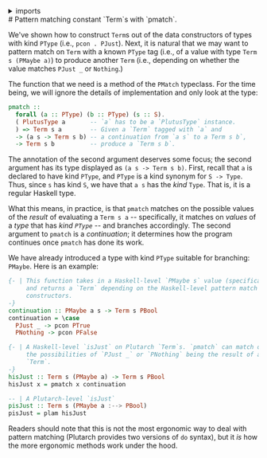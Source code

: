 <details>
<summary> imports </summary>
<p>

```haskell
module Plutarch.Docs.PatternMatching (pisJust) where 
import Plutarch.Prelude
```

</p>
</details>
# Pattern matching constant `Term`s with `pmatch`.

We've shown how to construct `Term`s out of the data constructors of types with kind `PType` (i.e., `pcon . PJust`). Next, it is natural that we may want to pattern match on `Term` with a known `PType` tag (i.e., of a value with type `Term s (PMaybe a)`) to produce another `Term` (i.e., depending on whether the value matches `PJust _` or `Nothing`.)

The function that we need is a method of the `PMatch` typeclass. For the time being, we will ignore the details of implementation and only look at the type:

```hs
pmatch :: 
  forall (a :: PType) (b :: PType) (s :: S).
  ( PlutusType a       -- `a` has to be a `PlutusType` instance. 
  ) => Term s a        -- Given a `Term` tagged with `a` and
  -> (a s -> Term s b) -- a continuation from `a s` to a Term s b`, 
  -> Term s b          -- produce a `Term s b`.
```

The annotation of the second argument deserves some focus; the second argument has its type displayed as `(a s -> Term s b)`. First, recall that `a` is declared to have kind `PType`, and `PType` is a kind synonym for `S -> Type`. Thus, since `s` has kind `S`, we have that `a s` has the _kind_ `Type`. That is, it is a regular Haskell type.

What this means, in practice, is that `pmatch` matches on the possible values of the _result_ of evaluating a `Term s a` -- specifically, it matches on _values_ of a _type_ that has _kind `PType`_ -- and branches accordingly. The second argument to `pmatch` is a _continuation_; it determines how the program continues once `pmatch` has done its work.

We have already introduced a type with kind `PType` suitable for branching: `PMaybe`. Here is an example:

```haskell
{- | This function takes in a Haskell-level `PMaybe s` value (specifically, _not_ a `Term`)
     and returns a `Term` depending on the Haskell-level pattern match on `PMaybe`s data
     constructors.
-}
continuation :: PMaybe a s -> Term s PBool
continuation = \case
  PJust _ -> pcon PTrue
  PNothing -> pcon PFalse

{- | A Haskell-level `isJust` on Plutarch `Term`s. `pmatch` can match on
     the possibilities of `PJust _` or `PNothing` being the result of an evaluated
     `Term`.
-}
hisJust :: Term s (PMaybe a) -> Term s PBool
hisJust x = pmatch x continuation

-- | A Plutarch-level `isJust`
pisJust :: Term s (PMaybe a :--> PBool)
pisJust = plam hisJust
```

Readers should note that this is not the most ergonomic way to deal with pattern matching (Plutarch provides two versions of `do` syntax), but it _is_ how the more ergonomic methods work under the hood.
